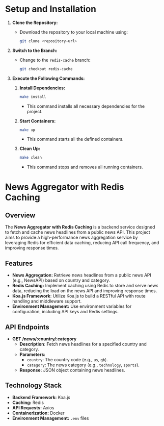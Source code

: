 # Setup and Installation


1. **Clone the Repository:**

   - Download the repository to your local machine using:

     ```bash
     git clone <repository-url>
     ```

2. **Switch to the Branch:**

   - Change to the `redis-cache` branch:

     ```bash
     git checkout redis-cache
     ```

3. **Execute the Following Commands:**

   1. **Install Dependencies:**

      ```bash
      make install
      ```

      - This command installs all necessary dependencies for the project.

   2. **Start Containers:**

      ```bash
      make up
      ```

      - This command starts all the defined containers.

   3. **Clean Up:**

      ```bash
      make clean
      ```

      - This command stops and removes all running containers.

# News Aggregator with Redis Caching

## Overview

The **News Aggregator with Redis Caching** is a backend service designed to fetch and cache news headlines from a public news API. This project aims to provide a high-performance news aggregation service by leveraging Redis for efficient data caching, reducing API call frequency, and improving response times.

## Features

- **News Aggregation:** Retrieve news headlines from a public news API (e.g., NewsAPI) based on country and category.
- **Redis Caching:** Implement caching using Redis to store and serve news data, reducing the load on the news API and improving response times.
- **Koa.js Framework:** Utilize Koa.js to build a RESTful API with route handling and middleware support.
- **Environment Management:** Use environment variables for configuration, including API keys and Redis settings.

## API Endpoints

- **GET /news/:country/:category**
  - **Description:** Fetch news headlines for a specified country and category.
  - **Parameters:**
    - `country`: The country code (e.g., `us`, `gb`).
    - `category`: The news category (e.g., `technology`, `sports`).
  - **Response:** JSON object containing news headlines.

## Technology Stack

- **Backend Framework:** Koa.js
- **Caching:** Redis
- **API Requests:** Axios
- **Containerization:** Docker
- **Environment Management:** `.env` files


